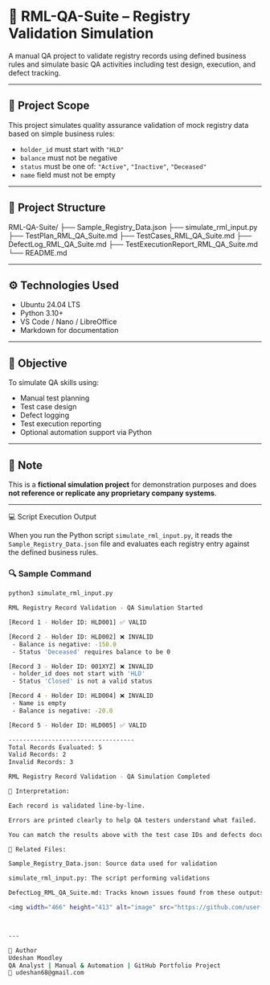 # 🧪 RML-QA-Suite – Registry Validation Simulation

A manual QA project to validate registry records using defined business rules and simulate basic QA activities including test design, execution, and defect tracking.

---

## 🧾 Project Scope

This project simulates quality assurance validation of mock registry data based on simple business rules:

- `holder_id` must start with `"HLD"`
- `balance` must not be negative
- `status` must be one of: `"Active"`, `"Inactive"`, `"Deceased"`
- `name` field must not be empty

---

## 📁 Project Structure

RML-QA-Suite/
├── Sample_Registry_Data.json
├── simulate_rml_input.py
├── TestPlan_RML_QA_Suite.md
├── TestCases_RML_QA_Suite.md
├── DefectLog_RML_QA_Suite.md
├── TestExecutionReport_RML_QA_Suite.md
└── README.md

---

## ⚙️ Technologies Used

- Ubuntu 24.04 LTS
- Python 3.10+
- VS Code / Nano / LibreOffice
- Markdown for documentation

---

## 🎯 Objective

To simulate QA skills using:
- Manual test planning
- Test case design
- Defect logging
- Test execution reporting
- Optional automation support via Python

---

## 📌 Note

This is a **fictional simulation project** for demonstration purposes and does **not reference or replicate any proprietary company systems**.

---

💻 Script Execution Output

When you run the Python script `simulate_rml_input.py`, it reads the `Sample_Registry_Data.json` file and evaluates each registry entry against the defined business rules.

### 🔍 Sample Command

```bash
python3 simulate_rml_input.py

RML Registry Record Validation - QA Simulation Started

[Record 1 - Holder ID: HLD001] ✅ VALID

[Record 2 - Holder ID: HLD002] ❌ INVALID
 - Balance is negative: -150.0
 - Status 'Deceased' requires balance to be 0

[Record 3 - Holder ID: 001XYZ] ❌ INVALID
 - holder_id does not start with 'HLD'
 - Status 'Closed' is not a valid status

[Record 4 - Holder ID: HLD004] ❌ INVALID
 - Name is empty
 - Balance is negative: -20.0

[Record 5 - Holder ID: HLD005] ✅ VALID

-----------------------------------
Total Records Evaluated: 5
Valid Records: 2
Invalid Records: 3

RML Registry Record Validation - QA Simulation Completed

📌 Interpretation:

Each record is validated line-by-line.

Errors are printed clearly to help QA testers understand what failed.

You can match the results above with the test case IDs and defects documented in the suite.

📂 Related Files:

Sample_Registry_Data.json: Source data used for validation

simulate_rml_input.py: The script performing validations

DefectLog_RML_QA_Suite.md: Tracks known issues found from these outputs

<img width="466" height="413" alt="image" src="https://github.com/user-attachments/assets/15eb2144-5f93-412f-aa2e-8fef6e01661c" />



---

👤 Author
Udeshan Moodley
QA Analyst | Manual & Automation | GitHub Portfolio Project
📧 udeshan68@gmail.com
